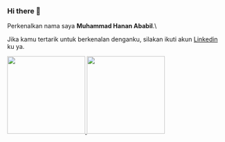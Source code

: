 ### Hi there 👋

Perkenalkan nama saya **Muhammad Hanan Ababil**.\

Jika kamu tertarik untuk berkenalan denganku, silakan ikuti akun [Linkedin](https://www.linkedin.com/in/muhammad-hanan-ababil-638674231/) ku ya.

<p align="left">
<a href="https://github.com/Hanan07-sys">
  <img height="180em" src="https://github-readme-stats-eight-theta.vercel.app/api?username=Hanan07-sys&show_icons=true&theme=algolia&include_all_commits=true&count_private=true"/>
  <img height="180em" src="https://github-readme-stats-eight-theta.vercel.app/api/top-langs/?username=Hanan07-sys&layout=compact&langs_count=8&theme=algolia"/>
</a>
</p>
